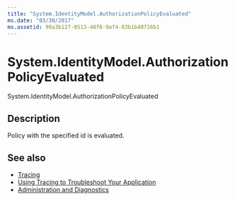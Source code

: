 ```yaml
---
title: "System.IdentityModel.AuthorizationPolicyEvaluated"
ms.date: "03/30/2017"
ms.assetid: 99a3b127-0513-48f0-9af4-83b1b40716b1
---
```

# System.IdentityModel.AuthorizationPolicyEvaluated
System.IdentityModel.AuthorizationPolicyEvaluated  
  
## Description  
 Policy with the specified id is evaluated.  
  
## See also

- [Tracing](../../../../../docs/framework/wcf/diagnostics/tracing/index.md)
- [Using Tracing to Troubleshoot Your Application](../../../../../docs/framework/wcf/diagnostics/tracing/using-tracing-to-troubleshoot-your-application.md)
- [Administration and Diagnostics](../../../../../docs/framework/wcf/diagnostics/index.md)
